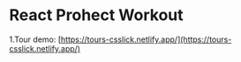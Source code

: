 # React Prohect Workout

1.Tour
demo: [https://tours-csslick.netlify.app/](https://tours-csslick.netlify.app/)
